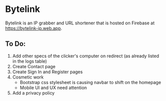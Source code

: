 # Bytelink
Bytelink is an IP grabber and URL shortener that is hosted on Firebase at https://bytelink-ip.web.app.

## To Do:
1. Add other specs of the clicker's computer on redirect (as already listed in the logs table)
3. Create Contact page
4. Create Sign In and Register pages
5. Cosmetic work
      - Bootstrap css stylesheet is causing navbar to shift on the homepage
      - Mobile UI and UX need attention
6. Add a privacy policy
